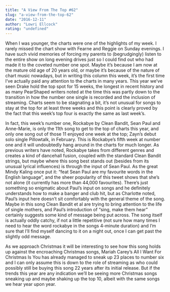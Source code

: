 ```yaml
---
title: "A View From The Top #62"
slug: "a-view-from-the-top-62"
date: "2016-12-11"
author: "Lowri Ellcock"
rating: "undefined"
---
```


When I was younger, the charts were one of the highlights of my week. I rarely missed the chart show with Fearne and Reggie on Sunday evenings. I have such vivid memories of forcing my parents to (begrudgingly) listen to the entire show on long evening drives just so I could find out who had made it to the coveted number one spot. Maybe it’s because I am now at the mature old age of 20 years old, or maybe it’s because of the nature of chart music nowadays, but in writing this column this week, it’s the first time I’ve actually paid any attention to the charts in many years. This year we’ve seen Drake hold the top spot for 15 weeks, the longest in recent history and as many PearShaped writers noted at the time this was partly down to the transition in how the number one single is recorded and the inclusion of streaming. Charts seem to be stagnating a bit, it’s not unusual for songs to stay at the top for at least three weeks and this point is clearly proved by the fact that this week’s top four is exactly the same as last week’s.

In fact, this week’s number one, Rockabye by Clean Bandit, Sean Paul and Anne-Marie, is only the 11th song to get to the top of charts this year, and only one song out of those 11 enjoyed one week at the top; Zayn’s debut solo single Pillowtalk, in February. This is Rockabye’s fifth week at number one and it will undoubtedly hang around in the charts for much longer. As previous writers have noted, Rockabye takes from different genres and creates a kind of dancehall fusion, coupled with the standard Clean Bandit strings, but maybe where this song best stands out (besides from its unusual lyrical influences) is through the input of Sean Paul. As the great Mindy Kaling once put it: “feat Sean Paul are my favourite words in the English language”, and the sheer popularity of this tweet shows that she’s not alone (it currently has more than 44,000 favourites). There’s just something so enigmatic about Paul’s input on songs and he definitely understands how to make a banger and club hit, but as Charlotte noted, Paul’s input here doesn’t sit comfortably with the general theme of the song. Maybe in this song Clean Bandit et al are trying to bring attention to the life of single mothers, and Paul’s introduction of “sing, make them hear” certainly suggests some kind of message being put across. The song itself is actually oddly catchy, if not a little repetitive (not sure how many times I need to hear the word rockabye in the songs 4-minute duration) and I’m sure that I’ll find myself dancing to it on a night out, once I can get past the slightly odd message.

As we approach Christmas it will be interesting to see how this song holds up against the encroaching Christmas songs, Mariah Carey’s All I Want For Christmas Is You has already managed to sneak up 23 places to number six and I can only assume this is down to the role of streaming as who could possibly still be buying this song 22 years after its initial release. But if the trends this year are any indication we’ll be seeing more Christmas songs sneaking up and maybe shaking up the top 10, albeit with the same songs we hear year upon year.
